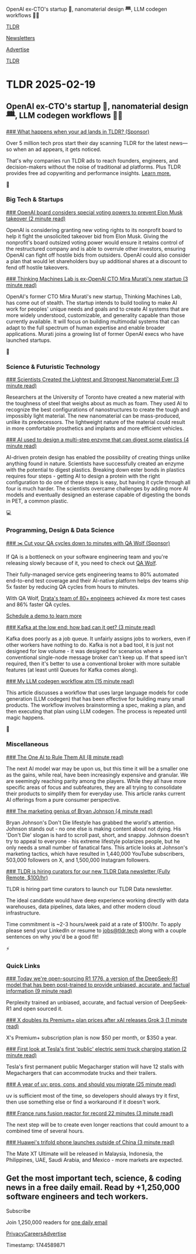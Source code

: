OpenAI ex-CTO's startup 🤖, nanomaterial design ᚙ, LLM codegen workflows 👨‍💻

[TLDR](/)

[Newsletters](/newsletters)

[Advertise](https://advertise.tldr.tech/)

[TLDR](/)

# TLDR 2025-02-19

## OpenAI ex-CTO's startup 🤖, nanomaterial design ᚙ, LLM codegen workflows 👨‍💻

### 

[### What happens when your ad lands in TLDR? (Sponsor)](https://advertise.tldr.tech/?utm_source=tldr&amp;utm_medium=newsletter&amp;utm_campaign=primary02192025)

Over 5 million tech pros start their day scanning TLDR for the latest news—so when an ad appears, it gets noticed.

That's why companies run TLDR ads to reach founders, engineers, and decision-makers without the noise of traditional ad platforms. Plus TLDR provides free ad copywriting and performance insights. [Learn more.](https://advertise.tldr.tech/?utm_source=tldr&utm_medium=newsletter&utm_campaign=primary02192025)

📱

### Big Tech & Startups

[### OpenAI board considers special voting powers to prevent Elon Musk takeover (2 minute read)](https://arstechnica.com/tech-policy/2025/02/openai-board-considers-special-voting-powers-to-prevent-elon-musk-takeover/?utm_source=tldrnewsletter)

OpenAI is considering granting new voting rights to its nonprofit board to help it fight the unsolicited takeover bid from Elon Musk. Giving the nonprofit's board outsized voting power would ensure it retains control of the restructured company and is able to overrule other investors, ensuring OpenAI can fight off hostile bids from outsiders. OpenAI could also consider a plan that would let shareholders buy up additional shares at a discount to fend off hostile takeovers.

[### Thinking Machines Lab is ex-OpenAI CTO Mira Murati's new startup (3 minute read)](https://techcrunch.com/2025/02/18/thinking-machines-lab-is-ex-openai-cto-mira-muratis-new-startup/?utm_source=tldrnewsletter)

OpenAI's former CTO Mira Murati's new startup, Thinking Machines Lab, has come out of stealth. The startup intends to build tooling to make AI work for peoples' unique needs and goals and to create AI systems that are more widely understood, customizable, and generality capable than those currently available. It will focus on building multimodal systems that can adapt to the full spectrum of human expertise and enable broader applications. Murati joins a growing list of former OpenAI execs who have launched startups.

🚀

### Science & Futuristic Technology

[### Scientists Created the Lightest and Strongest Nanomaterial Ever (3 minute read)](https://www.popularmechanics.com/science/a63786292/ai-nanomaterial/?utm_source=tldrnewsletter)

Researchers at the University of Toronto have created a new material with the toughness of steel that weighs about as much as foam. They used AI to recognize the best configurations of nanostructures to create the tough and impossibly light material. The new nanomaterial can be mass-produced, unlike its predecessors. The lightweight nature of the material could result in more comfortable prosthetics and implants and more efficient vehicles.

[### AI used to design a multi-step enzyme that can digest some plastics (4 minute read)](https://arstechnica.com/science/2025/02/using-ai-to-design-proteins-is-now-easy-making-enzymes-remains-hard/?utm_source=tldrnewsletter)

AI-driven protein design has enabled the possibility of creating things unlike anything found in nature. Scientists have successfully created an enzyme with the potential to digest plastics. Breaking down ester bonds in plastics requires four steps - getting AI to design a protein with the right configuration to do one of these steps is easy, but having it cycle through all four is much harder. The scientists overcame challenges by adding more AI models and eventually designed an esterase capable of digesting the bonds in PET, a common plastic.

💻

### Programming, Design & Data Science

[### ✂️ Cut your QA cycles down to minutes with QA Wolf (Sponsor)](https://www.qawolf.com/?utm_source=tldr&amp;utm_medium=newsletter&amp;utm_campaign=ACQ_All_Demo_Conversions__NewsletterAudience_-_Newsletter_CutQACycles_20250219-None_Experiment-FALSE&amp;utm_term=cta-ScheduleADemoToLearnMore&amp;utm_content=CutQACycles_ScheduleADemoToLearnMore_None_Headline%3ACutYourQACyclesDownToMinutesWithQAWolf_None_None_None_Newsletter-SecondaryPlacement_20250219_v1)

If QA is a bottleneck on your software engineering team and you're releasing slowly because of it, you need to check out [QA Wolf](https://www.qawolf.com/?utm_source=tldr&utm_medium=newsletter&utm_campaign=ACQ_All_Demo_Conversions__NewsletterAudience_-_Newsletter_CutQACycles_20250219-None_Experiment-FALSE&utm_term=body-QAWolf&utm_content=CutQACycles_ScheduleADemoToLearnMore_None_Headline%3ACutYourQACyclesDownToMinutesWithQAWolf_None_None_None_Newsletter-SecondaryPlacement_20250219_v1).

Their fully-managed service gets engineering teams to 80% automated end-to-end test coverage and their AI-native platform helps dev teams ship 5x faster by reducing QA cycles from hours to minutes.

With QA Wolf, [Drata's team of 80+ engineers](https://www.qawolf.com/case-studies/drata?utm_source=tldr&utm_medium=newsletter&utm_campaign=ACQ_All_Demo_Conversions__NewsletterAudience_-_Newsletter_CutQACycles_20250212-None_Experiment-FALSE&utm_term=body-DratasTeamOf80PlusEngineers&utm_content=CutQACycles_ScheduleADemoToLearnMore_None_Headline%3ACutYourQACyclesDownToMinutesWithQAWolf_None_None_None_Newsletter-SecondaryPlacement_20250212_v1) achieved 4x more test cases and 86% faster QA cycles.

[Schedule a demo to learn more](https://www.qawolf.com/?utm_source=tldr&utm_medium=newsletter&utm_campaign=ACQ_All_Demo_Conversions__NewsletterAudience_-_Newsletter_CutQACycles_20250219-None_Experiment-FALSE&utm_term=cta-ScheduleADemoToLearnMore&utm_content=CutQACycles_ScheduleADemoToLearnMore_None_Headline%3ACutYourQACyclesDownToMinutesWithQAWolf_None_None_None_Newsletter-SecondaryPlacement_20250219_v1)

[### Kafka at the low end: how bad can it get? (3 minute read)](https://broot.ca/kafka-at-the-low-end.html?utm_source=tldrnewsletter)

Kafka does poorly as a job queue. It unfairly assigns jobs to workers, even if other workers have nothing to do. Kafka is not a bad tool, it is just not designed for low volume - it was designed for scenarios where a conventional single-node message broker can't keep up. If that speed isn't required, then it's better to use a conventional broker with more suitable features (at least until Queues for Kafka comes along).

[### My LLM codegen workflow atm (15 minute read)](https://harper.blog/2025/02/16/my-llm-codegen-workflow-atm/?utm_source=tldrnewsletter)

This article discusses a workflow that uses large language models for code generation (LLM codegen) that has been effective for building many small products. The workflow involves brainstorming a spec, making a plan, and then executing that plan using LLM codegen. The process is repeated until magic happens.

🎁

### Miscellaneous

[### The One AI to Rule Them All (8 minute read)](https://spyglass.org/consumer-ai-services-apps/?utm_source=tldrnewsletter)

The next AI model war may be upon us, but this time it will be a smaller one as the gains, while real, have been increasingly expensive and granular. We are seemingly reaching parity among the players. While they all have more specific areas of focus and subfeatures, they are all trying to consolidate their products to simplify them for everyday use. This article ranks current AI offerings from a pure consumer perspective.

[### The marketing genius of Bryan Johnson (4 minute read)](https://www.petecodes.io/marketing-genius-of-bryan-johnson/?utm_source=tldrnewsletter)

Bryan Johnson's Don't Die lifestyle has grabbed the world's attention. Johnson stands out - no one else is making content about not dying. His 'Don't Die' slogan is hard to scroll past, short, and snappy. Johnson doesn't try to appeal to everyone - his extreme lifestyle polarizes people, but he only needs a small number of fanatical fans. This article looks at Johnson's marketing tactics, which have resulted in 1,440,000 YouTube subscribers, 503,000 followers on X, and 1,500,000 Instagram followers.

[### TLDR is hiring curators for our new TLDR Data newsletter (Fully Remote, $100/hr)](mailto:jobs@tldr.tech?utm_source=tldrnewsletter)

TLDR is hiring part time curators to launch our TLDR Data newsletter.

The ideal candidate would have deep experience working directly with data warehouses, data pipelines, data lakes, and other modern cloud infrastructure.

Time commitment is ~2-3 hours/week paid at a rate of $100/hr. To apply please send your LinkedIn or resume to [jobs@tldr.tech](mailto:jobs@tldr.tech) along with a couple sentences on why you'd be a good fit!

⚡

### Quick Links

[### Today we're open-sourcing R1 1776, a version of the DeepSeek-R1 model that has been post-trained to provide unbiased, accurate, and factual information (9 minute read)](https://www.perplexity.ai/hub/blog/open-sourcing-r1-1776?utm_source=tldrnewsletter)

Perplexity trained an unbiased, accurate, and factual version of DeepSeek-R1 and open sourced it.

[### X doubles its Premium+ plan prices after xAI releases Grok 3 (1 minute read)](https://techcrunch.com/2025/02/18/x-doubles-its-premium-plan-prices-after-xai-releases-grok-3/?utm_source=tldrnewsletter)

X's Premium+ subscription plan is now $50 per month, or $350 a year.

[### First look at Tesla's first ‘public' electric semi truck charging station (2 minute read)](https://electrek.co/2025/02/18/first-look-at-teslas-first-public-electric-semi-truck-charging-station/?utm_source=tldrnewsletter)

Tesla's first permanent public Megacharger station will have 12 stalls with Megachargers that can accommodate trucks and their trailers.

[### A year of uv: pros, cons, and should you migrate (25 minute read)](https://www.bitecode.dev/p/a-year-of-uv-pros-cons-and-should?utm_source=tldrnewsletter)

uv is sufficient most of the time, so developers should always try it first, then use something else or find a workaround if it doesn't work.

[### France runs fusion reactor for record 22 minutes (3 minute read)](https://newatlas.com/energy/france-tokamak-cea-west-fusion-reactor-record-plasma-duration/?utm_source=tldrnewsletter)

The next step will be to create even longer reactions that could amount to a combined time of several hours.

[### Huawei's trifold phone launches outside of China (3 minute read)](https://www.theverge.com/news/614241/huawei-trifold-mate-xt-ultimate-global-release?utm_source=tldrnewsletter)

The Mate XT Ultimate will be released in Malaysia, Indonesia, the Philippines, UAE, Saudi Arabia, and Mexico - more markets are expected.

## Get the most important tech, science, & coding news in a free daily email. Read by +1,250,000 software engineers and tech workers.

Subscribe

Join 1,250,000 readers for [one daily email](/api/latest/tech)

[Privacy](/privacy)[Careers](https://jobs.ashbyhq.com/tldr.tech)[Advertise](/tech/advertise)

Timestamp: 1744589871